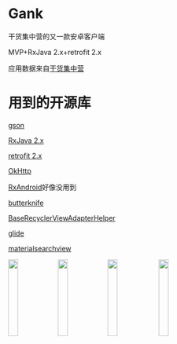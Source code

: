 # Gank
干货集中营的又一款安卓客户端

MVP+RxJava 2.x+retrofit 2.x

应用数据来自[干货集中营](https://gank.io/)
# 用到的开源库
[gson](https://github.com/google/gson)

[RxJava 2.x](https://github.com/ReactiveX/RxJava)

[retrofit 2.x](https://github.com/square/retrofit)

[OkHttp](https://github.com/square/okhttp)

[RxAndroid](https://github.com/ReactiveX/RxAndroid)好像没用到

[butterknife](https://github.com/JakeWharton/butterknife)

[BaseRecyclerViewAdapterHelper](https://github.com/CymChad/BaseRecyclerViewAdapterHelper)

[glide](https://github.com/bumptech/glide)

[materialsearchview](https://github.com/MiguelCatalan/MaterialSearchView)

<img src="https://github.com/xiaofei-dev/Gank/blob/master/art/enframe_2017-04-29-21-01-17.png" width="20%" height="20%"><img src="https://github.com/xiaofei-dev/Gank/blob/master/art/enframe_2017-04-29-21-01-41.png" width="20%" height="20%"><img src="https://github.com/xiaofei-dev/Gank/blob/master/art/enframe_2017-04-30-10-31-21.png" width="20%" height="20%">
<img src="https://github.com/xiaofei-dev/Gank/blob/master/art/enframe_2017-04-30-10-31-36.png" width="20%" height="20%">
